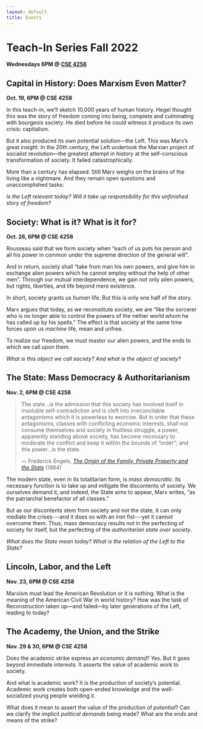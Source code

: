 ```yaml
---
layout: default
title: Events
---
```


# Teach-In Series Fall 2022
**Wednesdays 6PM @ [CSE 4258](https://goo.gl/maps/tVMUddcYxDXSu8yXA)**

## Capital in History: Does Marxism Even Matter?

**Oct. 19, 6PM @ CSE 4258**

In this teach-in, we’ll sketch 10,000 years of human history. Hegel thought this was the story of freedom coming into being, complete and culminating with bourgeois society. He died before he could witness it produce its own crisis: capitalism. 

But it also produced its own potential solution—the Left. This was Marx’s great insight. In the 20th century, the Left undertook the Marxian project of socialist revolution—the greatest attempt in history at the self-conscious transformation of society. It failed catastrophically.

More than a century has elapsed. Still Marx weighs on the brains of the living like a nightmare. And they remain open questions and unaccomplished tasks:

*Is the Left relevant today? Will it take up responsibility for this unfinished story of freedom?*



## Society: What is it? What is it for? 

**Oct. 26, 6PM @ CSE 4258**

Rousseau said that we form society when “each of us puts his person and all his power in common under the supreme direction of the general will”. 

And in return, society shall “take from man his own powers, and give him in exchange alien powers which he cannot employ without the help of other men”. Through our mutual interdependence, we gain not only alien powers, but rights, liberties, and life beyond mere existence. 

In short, society grants us *human* life. But this is only one half of the story. 

Marx argues that today, as we reconstitute society, we are “like the sorcerer who is no longer able to control the powers of the nether world whom he has called up by his spells.” The effect is that society at the same time forces upon us *machine* life, mean and unfree. 

To realize our freedom, we must master our alien powers, and the ends to which we call upon them. 

*What is this object we call society? And what is the object of society?*


## The State: Mass Democracy & Authoritarianism

**Nov. 2, 6PM @ CSE 4258**

> The state...is the admission that this society has involved itself in insoluble self-contradiction and is cleft into irreconcilable antagonisms which it is powerless to exorcise. But in order that these antagonisms, classes with conflicting economic interests, shall not consume themselves and society in fruitless struggle, a power, apparently standing above society, has become necessary to moderate the conflict and keep it within the bounds of “order”; and this power...is the state.
>
> &mdash; Frederick Engels, [*The Origin of the Family, Private Property and the State*](https://www.marxists.org/archive/marx/works/1884/origin-family/index.htm) (1884)

The modern state, even in its totalitarian form, is *mass democratic*: its necessary function is to take up and mitigate the discontents of society. We ourselves demand it, and indeed, the State aims to appear, Marx writes, “as the patriarchal benefactor of all classes.”

But as our discontents stem from society and not the state, it can only mediate the crises---and it does so with an iron fist---yet it cannot overcome them. Thus, mass democracy results not in the perfecting of society for itself, but the perfecting of the *authoritarian state over society*.

*What does the State mean today? What is the relation of the Left to the State?*

## Lincoln, Labor, and the Left

**Nov. 23, 6PM @ CSE 4258**

Marxism must lead the American Revolution or it is nothing. What is the meaning of the American Civil War in world history? How was the task of Reconstruction taken up—and failed—by later generations of the Left, leading to today?

## The Academy, the Union, and the Strike

**Nov. 29 & 30, 6PM @ CSE 4258**

Does the academic strike express an *economic demand*? Yes. But it goes beyond immediate interests. It asserts the value of academic work to society.

And what is academic work? It is the production of society’s potential. Academic work creates both open-ended knowledge and the well-socialized young people wielding it.

What does it mean to assert the value of the production of *potential*? Can we clarify the implicit *political demands* being made? What are the ends and means of the strike?
